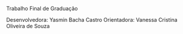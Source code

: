 Trabalho Final de Graduação

Desenvolvedora: Yasmin Bacha Castro
Orientadora: Vanessa Cristina Oliveira de Souza
